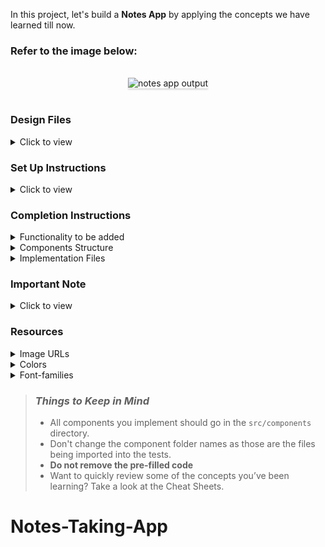 In this project, let's build a **Notes App** by applying the concepts we have learned till now.

### Refer to the image below:

<br/>
<div style="text-align: center;">
    <img src="https://assets.ccbp.in/frontend/content/react-js-hooks/notes-app-output.gif" alt="notes app output" style="max-width:70%;box-shadow:0 2.8px 2.2px rgba(0, 0, 0, 0.12)">
</div>
<br/>

### Design Files

<details>
<summary>Click to view</summary>

- [Extra Small (Size < 576px) and Small (Size >= 576px)](https://assets.ccbp.in/frontend/content/react-js-hooks/notes-app-sm-outputs.png)
- [Medium (Size >= 768px), Large (Size >= 992px) and Extra Large (Size >= 1200px) - Empty Notes View](https://assets.ccbp.in/frontend/content/react-js-hooks/notes-app-empty-lg-output.png)
- [Medium (Size >= 768px), Large (Size >= 992px) and Extra Large (Size >= 1200px) - Notes View](https://assets.ccbp.in/frontend/content/react-js-hooks/notes-app-notes-lg-output.png)

</details>

### Set Up Instructions

<details>
<summary>Click to view</summary>

- Download dependencies by running `npm install`
- Start up the app using `npm start`
</details>

### Completion Instructions

<details>
<summary>Functionality to be added</summary>
<br/>

The app must have the following functionalities

- Initially, the title and note inputs should be empty and [Empty Notes View](https://assets.ccbp.in/frontend/content/react-js-hooks/notes-app-empty-lg-output.png) should be displayed
- When non-empty values are provided for the title and notes and the **Add** button is clicked,
  - A new note item should be added to the list of notes with provided details

</details>

<details>
<summary>Components Structure</summary>

<br/>
<div style="text-align: center;">
    <img src="https://assets.ccbp.in/frontend/content/react-js-hooks/notes-app-component-structure-breakdown.png" alt="notes app component structure breakdown" style="max-width:100%;box-shadow:0 2.8px 2.2px rgba(0, 0, 0, 0.12)">
</div>
<br/>

</details>

<details>
<summary>Implementation Files</summary>
<br/>

Use these files to complete the implementation:

- `src/components/Notes/index.js`
- `src/components/Notes/styledComponents.js`
- `src/components/NoteItem/index.js`
- `src/components/NoteItem/styledComponents.js`
</details>

### Important Note

<details>
<summary>Click to view</summary>

<br/>

**The following instructions are required for the tests to pass**

- **Styled Components** should be used for styling purposes
- HTML input element for the title should have the placeholder as **Title**
- HTML textarea element for notes should have the placeholder as **Take a Note...**
- **Bree Serif** should be applied as `font-family` for **Notes** heading

</details>

### Resources

<details>
<summary>Image URLs</summary>

- [https://assets.ccbp.in/frontend/hooks/empty-notes-img.png](https://assets.ccbp.in/frontend/hooks/empty-notes-img.png) alt should be **notes empty**

</details>

<details>
<summary>Colors</summary>

<br/>

<div style="background-color: #4c63b6; width: 150px; padding: 10px; color: white">Hex: #4c63b6</div>
<div style="background-color: #475569; width: 150px; padding: 10px; color: white">Hex: #475569</div>
<div style="background-color: #1e293b; width: 150px; padding: 10px; color: white">Hex: #1e293b</div>
<div style="background-color: #ffffff; width: 150px; padding: 10px; color: black">Hex: #ffffff</div>
<div style="background-color: #334155; width: 150px; padding: 10px; color: white">Hex: #334155</div>
<div style="background-color: #d8d8d8; width: 150px; padding: 10px; color: black">Hex: #d8d8d8</div>
<div style="background-color: #aab8c8; width: 150px; padding: 10px; color: black">Hex: #aab8c8</div>
<div style="background-color: #cbd5e1; width: 150px; padding: 10px; color: black">Hex: #cbd5e1</div>
<br/>
</details>

<details>
<summary>Font-families</summary>

- Roboto
- Bree Serif

</details>

> ### _Things to Keep in Mind_
>
> - All components you implement should go in the `src/components` directory.
> - Don't change the component folder names as those are the files being imported into the tests.
> - **Do not remove the pre-filled code**
> - Want to quickly review some of the concepts you’ve been learning? Take a look at the Cheat Sheets.
# Notes-Taking-App
